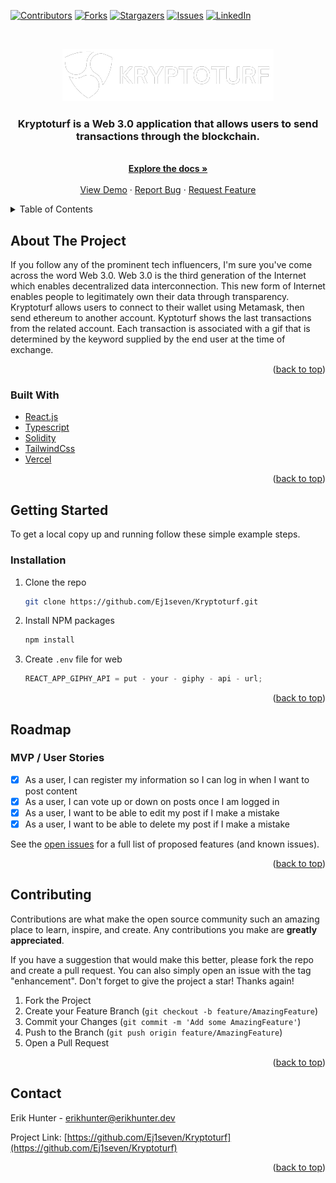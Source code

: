 <!-- # Example app with [chakra-ui](https://github.com/chakra-ui/chakra-ui)

This example features how to use [chakra-ui](https://github.com/chakra-ui/chakra-ui) as the component library within a Next.js app.

We are connecting the Next.js `_app.js` with `chakra-ui`'s Theme and ColorMode containers so the pages can have app-wide dark/light mode. We are also creating some components which shows the usage of `chakra-ui`'s style props.

## Preview

Preview the example live on [StackBlitz](http://stackblitz.com/):

[![Open in StackBlitz](https://developer.stackblitz.com/img/open_in_stackblitz.svg)](https://stackblitz.com/github/vercel/next.js/tree/canary/examples/with-chakra-ui)

## Deploy your own

Deploy the example using [Vercel](https://vercel.com?utm_source=github&utm_medium=readme&utm_campaign=next-example):

[![Deploy with Vercel](https://vercel.com/button)](https://vercel.com/new/git/external?repository-url=https://github.com/vercel/next.js/tree/canary/examples/with-chakra-ui&project-name=with-chakra-ui&repository-name=with-chakra-ui)

## How to use

Execute [`create-next-app`](https://github.com/vercel/next.js/tree/canary/packages/create-next-app) with [npm](https://docs.npmjs.com/cli/init) or [Yarn](https://yarnpkg.com/lang/en/docs/cli/create/) to bootstrap the example:

```bash
npx create-next-app --example with-chakra-ui with-chakra-ui-app
# or
yarn create next-app --example with-chakra-ui with-chakra-ui-app
```

Deploy it to the cloud with [Vercel](https://vercel.com/new?utm_source=github&utm_medium=readme&utm_campaign=next-example) ([Documentation](https://nextjs.org/docs/deployment)).

## Notes

Chakra has supported Gradients and RTL in `v1.1`. To utilize RTL, [add RTL direction and swap](https://chakra-ui.com/docs/features/rtl-support).

If you don't have multi-direction app, you should make `<Html lang="ar" dir="rtl">` inside `_document.js`. -->

<div id="top"></div>
<!--
*** Thanks for checking out the Kryptoturf. If you have a suggestion
*** that would make this better, please fork the repo and create a pull request
*** or simply open an issue with the tag "enhancement".
*** Don't forget to give the project a star!
*** Thanks again! Now go create something AMAZING! :D
-->

<!-- PROJECT SHIELDS -->
<!--
*** I'm using markdown "reference style" links for readability.
*** Reference links are enclosed in brackets [ ] instead of parentheses ( ).
*** See the bottom of this document for the declaration of the reference variables
*** for contributors-url, forks-url, etc. This is an optional, concise syntax you may use.
*** https://www.markdownguide.org/basic-syntax/#reference-style-links
-->

[![Contributors][contributors-shield]][contributors-url]
[![Forks][forks-shield]][forks-url]
[![Stargazers][stars-shield]][stars-url]
[![Issues][issues-shield]][issues-url]
[![LinkedIn][linkedin-shield]][linkedin-url]

<!-- PROJECT LOGO -->
<br />
<div align="center">
  
  ![The Forum Lab Logo](client/src/images/logo.png "Kryptoturf Logo")

  <h3 align="center">Kryptoturf is a Web 3.0 application that allows users to send transactions through the blockchain.</h3>

  <p align="center">
    <br />
    <a href="https://github.com/ej1seven/Kryptoturf"><strong>Explore the docs »</strong></a>
    <br />
    <br />
    <a href="https://kryptoturf.com/">View Demo</a>
    ·
    <a href="https://github.com/ej1seven/Kryptoturf/issues">Report Bug</a>
    ·
    <a href="https://github.com/ej1seven/Kryptoturf/issues">Request Feature</a>
  </p>
</div>

<!-- TABLE OF CONTENTS -->
<details>
  <summary>Table of Contents</summary>
  <ol>
    <li>
      <a href="#about-the-project">About The Project</a>
      <ul>
        <li><a href="#built-with">Built With</a></li>
      </ul>
    </li>
    <li>
      <a href="#getting-started">Getting Started</a>
      <ul>
        <li><a href="#installation">Installation</a></li>
      </ul>
    </li>
    <li><a href="#roadmap">Roadmap</a></li>
    <li><a href="#contributing">Contributing</a></li>
    <li><a href="#contact">Contact</a></li>
  </ol>
</details>

<!-- ABOUT THE PROJECT -->

## About The Project

If you follow any of the prominent tech influencers, I'm sure you've come across the word Web 3.0. Web 3.0 is the third generation of the Internet which enables decentralized data interconnection. This new form of Internet enables people to legitimately own their data through transparency. Kryptoturf allows users to connect to their wallet using Metamask, then send ethereum to another account. Kyptoturf shows the last transactions from the related account. Each transaction is associated with a gif that is determined by the keyword supplied by the end user at the time of exchange.

<p align="right">(<a href="#top">back to top</a>)</p>

### Built With

<!-- - [Next.js](https://nextjs.org/) -->

- [React.js](https://reactjs.org/)
- [Typescript](https://typescriptlang.org/)
- [Solidity](https://docs.soliditylang.org/)
- [TailwindCss](https://tailwindcss.com/)
- [Vercel](https://vercel.com/)
<!-- - [Node.js](https://nodejs.org/)
- [Express.js](https://expressjs.com/)
- [Chakra](https://chakra-ui.com/)
- [FontAwesome](https://fontawesome.com/)
- [GraphQl](https:///graphql.org/)
- [ApolloServer](https://www.apollographql.com/)
- [Postgresql](https://postgresql.org/)
- [Redis](https://redis.io/)
- [Nodemailer](https://nodemailer.com/) -->
<!-- - [Docker](https://www.docker.com/)
- [Urql](https://formidable.com/open-source/urql/)
- [MikroOrm](https://mikro-orm.io/)
- [Argon2](https://www.npmjs.com/package/argon2)
- [Dataloader](https://www.npmjs.com/package/dataloader) -->

<p align="right">(<a href="#top">back to top</a>)</p>

<!-- GETTING STARTED -->

## Getting Started

To get a local copy up and running follow these simple example steps.

### Installation

1. Clone the repo

   ```sh
   git clone https://github.com/Ej1seven/Kryptoturf.git
   ```

2. Install NPM packages
   ```sh
   npm install
   ```
3. Create `.env` file for web

   ```js
   REACT_APP_GIPHY_API = put - your - giphy - api - url;
   ```

<!-- 4. Create `.env` file for server

   ```js
   DATABASE_URL = put - your - postgres - database - url;
   REDIS_URL = put - your - redis - url;
   PORT = put - your - server - port - number;
   SESSION_SECRET = put - your - session - password;
   CORS_ORIGIN = put - your - localhost - url;
   ```

5. Create `.env.production` file for server

   ```js
   SESSION_SECRET = put - your - session - password;
   CORS_ORIGIN = put - your - production - website - url;
   ``` -->

<p align="right">(<a href="#top">back to top</a>)</p>

<!-- ROADMAP -->

## Roadmap

### MVP / User Stories

- [x] As a user, I can register my information so I can log in when I want to post content
- [x] As a user, I can vote up or down on posts once I am logged in
- [x] As a user, I want to be able to edit my post if I make a mistake
- [x] As a user, I want to be able to delete my post if I make a mistake

See the [open issues](https://github.com/ej1seven/Kryptoturf/issues) for a full list of proposed features (and known issues).

<p align="right">(<a href="#top">back to top</a>)</p>

<!-- CONTRIBUTING -->

## Contributing

Contributions are what make the open source community such an amazing place to learn, inspire, and create. Any contributions you make are **greatly appreciated**.

If you have a suggestion that would make this better, please fork the repo and create a pull request. You can also simply open an issue with the tag "enhancement".
Don't forget to give the project a star! Thanks again!

1. Fork the Project
2. Create your Feature Branch (`git checkout -b feature/AmazingFeature`)
3. Commit your Changes (`git commit -m 'Add some AmazingFeature'`)
4. Push to the Branch (`git push origin feature/AmazingFeature`)
5. Open a Pull Request

<p align="right">(<a href="#top">back to top</a>)</p>

<!-- CONTACT -->

## Contact

Erik Hunter - <erikhunter@erikhunter.dev>

Project Link: [https://github.com/Ej1seven/Kryptoturf](https://github.com/Ej1seven/Kryptoturf)

<p align="right">(<a href="#top">back to top</a>)</p>

<!-- MARKDOWN LINKS & IMAGES -->
<!-- https://www.markdownguide.org/basic-syntax/#reference-style-links -->

[contributors-shield]: https://img.shields.io/github/contributors/ej1seven/Kryptoturf?style=plastic
[contributors-url]: https://github.com/ej1seven/Kryptoturf/graphs/contributors
[forks-shield]: https://img.shields.io/github/forks/ej1seven/Kryptoturf.svg?style=plastic
[forks-url]: https://github.com/ej1seven/Kryptoturf/network/members
[stars-shield]: https://img.shields.io/github/stars/ej1seven/Kryptoturf.svg?style=plastic
[stars-url]: https://github.com/ej1seven/Kryptoturf/stargazers
[issues-shield]: https://img.shields.io/github/issues/ej1seven/Kryptoturf.svg?style=plastic
[issues-url]: https://github.com/ej1seven/Kryptoturf/issues
[linkedin-shield]: https://img.shields.io/badge/-LinkedIn-black.svg?style=plastic&logo=linkedin&colorB=555
[linkedin-url]: https://linkedin.com/in/erik-hunter/
[product-screenshot]: images/screenshot.png
